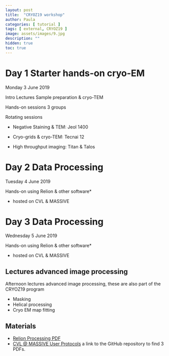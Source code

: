 ```yaml
---
layout: post
title:  "CRYOZ19 workshop"
author: Paula
categories: [ tutorial ]
tags: [ external, CRYOZ19 ]
image: assets/images/9.jpg
description: ""
hidden: true
toc: true
---
```

# Day 1 Starter hands-on cryo-EM

Monday 3 June 2019

Intro Lectures Sample preparation & cryo-TEM

Hands-on sessions 3 groups

Rotating sessions

* Negative Staining & TEM: Jeol 1400

* Cryo-grids & cryo-TEM: Tecnai 12

* High throughput imaging: Titan & Talos

# Day 2 Data Processing

Tuesday 4 June 2019

Hands-on using Relion & other software*
* hosted on CVL & MASSIVE

# Day 3 Data Processing

Wednesday 5 June 2019

Hands-on using Relion & other software*
* hosted on CVL & MASSIVE

## Lectures advanced image processing
Afternoon lectures advanced image processing, these are also part of the CRYOZ19 program

* Masking
* Helical processing
* Cryo EM map fitting

## Materials

* [Relion Processing PDF](_posts\CRYOZ19\Relion-Processing-Materials-May2019.pdf)
* [CVL @ MASSIVE User Protocols](https://github.com/Characterisation-Virtual-Laboratory/Cryo-EM-Training) a link to the GitHub repository to find 3 PDFs.
